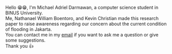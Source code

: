 Hello 😁😁, I'm Michael Adriel Darmawan, a computer science student in BINUS University.<br>
Me, Nathanael William Boentoro, and Kevin Christian made this research paper to raise awareness regarding our concern about the current condition of flooding in Jakarta.<br>
You can contact me in my <a href="michaeladriel080801@gmail.com">email<a> if you want to ask me a question or give some suggestions.<br>
Thank you 👍
